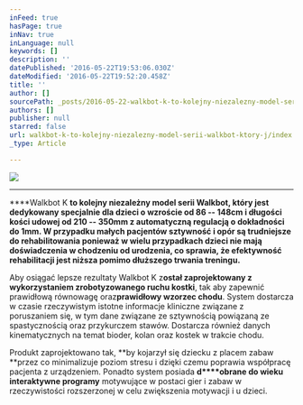 ```yaml
---
inFeed: true
hasPage: true
inNav: true
inLanguage: null
keywords: []
description: ''
datePublished: '2016-05-22T19:53:06.030Z'
dateModified: '2016-05-22T19:52:20.458Z'
title: ''
author: []
sourcePath: _posts/2016-05-22-walkbot-k-to-kolejny-niezalezny-model-serii-walkbot-ktory-j.md
authors: []
publisher: null
starred: false
url: walkbot-k-to-kolejny-niezalezny-model-serii-walkbot-ktory-j/index.html
_type: Article

---
```

![](https://s3-us-west-2.amazonaws.com/the-grid-img/p/6672e9507055c16ef0ca085f9375c7c2ac940363.jpg)

********

****Walkbot K **to kolejny niezależny model serii Walkbot, który jest dedykowany specjalnie dla dzieci o wzroście od 86 -- 148cm i długości kości udowej od 210 -- 350mm z automatyczną regulacją o dokładności do 1mm. W przypadku małych pacjentów sztywność i opór są trudniejsze do rehabilitowania ponieważ w wielu przypadkach dzieci nie mają doświadczenia w chodzeniu od urodzenia, co sprawia, że efektywność rehabilitacji jest niższa pomimo dłuższego trwania treningu.**

Aby osiągać lepsze rezultaty Walkbot K z**ostał zaprojektowany z wykorzystaniem zrobotyzowanego ruchu kostki**, tak aby zapewnić prawidłową równowagę oraz**prawidłowy wzorzec chodu**. System dostarcza w czasie rzeczywistym istotne informacje kliniczne związane z poruszaniem się, w tym dane związane ze sztywnością powiązaną ze spastycznością oraz przykurczem stawów. Dostarcza również danych kinematycznych na temat bioder, kolan oraz kostek w trakcie chodu.

Produkt zaprojektowano tak, **by kojarzył się dziecku z placem zabaw **przez co minimalizuje poziom stresu i dzięki czemu poprawia współpracę pacjenta z urządzeniem. Ponadto system posiada **d****obrane do wieku interaktywne programy** motywujące w postaci gier i zabaw w rzeczywistości rozszerzonej w celu zwiększenia motywacji i u dzieci.